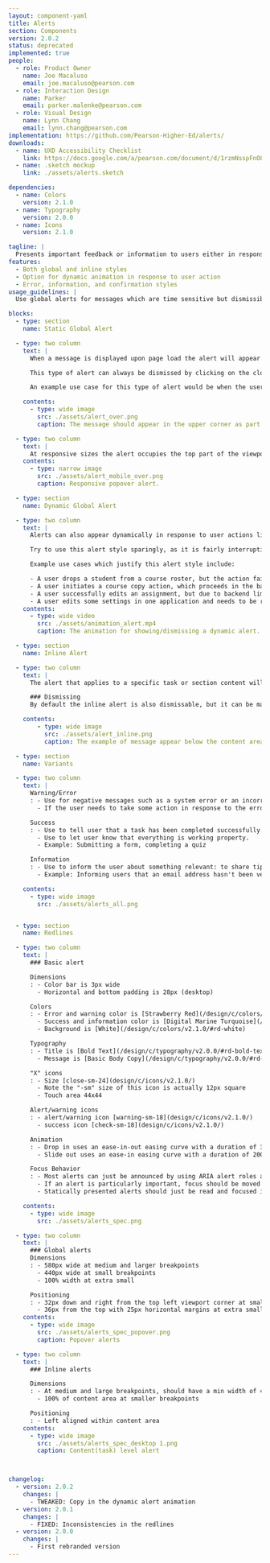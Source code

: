 ```yaml
---
layout: component-yaml
title: Alerts
section: Components
version: 2.0.2
status: deprecated
implemented: true
people:
  - role: Product Owner
    name: Joe Macaluso
    email: joe.macaluso@pearson.com
  - role: Interaction Design
    name: Parker
    email: parker.malenke@pearson.com
  - role: Visual Design
    name: Lynn Chang
    email: lynn.chang@pearson.com
implementation: https://github.com/Pearson-Higher-Ed/alerts/
downloads:
  - name: UXD Accessibility Checklist
    link: https://docs.google.com/a/pearson.com/document/d/1rzmNsspFnO8bdnLeHtMVWKSXJGzCy6KJ-e3v4513nZk/edit?usp=sharing
  - name: .sketch mockup
    link: ./assets/alerts.sketch

dependencies:
  - name: Colors
    version: 2.1.0
  - name: Typography
    version: 2.0.0
  - name: Icons
    version: 2.1.0

tagline: |
  Presents important feedback or information to users either in response to their actions or upon page load.
features:
  - Both global and inline styles
  - Option for dynamic animation in response to user action
  - Error, information, and confirmation styles
usage_guidelines: |
  Use global alerts for messages which are time sensitive but dismissible. The inline alerts may be used in this manner, or to provide more persistent information that relates to a particular region of the page.

blocks:
  - type: section
    name: Static Global Alert

  - type: two column
    text: |
      When a message is displayed upon page load the alert will appear anchored in the upper left corner of the viewport or if on a mobile device the message will appear across the top of the viewport. (It will stay in place as the user scrolls the page.)  Text in the upper left corner of desktop devices (rather than center) will help ensure screen magnification users do not miss the message upon page load.

      This type of alert can always be dismissed by clicking on the close icon.

      An example use case for this type of alert would be when the user clicks a confirmation link in their email which loads

    contents:
      - type: wide image
        src: ./assets/alert_over.png
        caption: The message should appear in the upper corner as part of the normal page load.

  - type: two column
    text: |
      At responsive sizes the alert occupies the top part of the viewport.
    contents:
      - type: narrow image
        src: ./assets/alert_mobile_over.png
        caption: Responsive popover alert.

  - type: section
    name: Dynamic Global Alert

  - type: two column
    text: |
      Alerts can also appear dynamically in response to user actions like submitting a form, choosing an option, or completing an assignment. In this case the alert will animate down from the top.

      Try to use this alert style sparingly, as it is fairly interruptive. For keyboard interactions, focus will automatically move from where the user is working to this element.

      Example use cases which justify this alert style include:

      - A user drops a student from a course roster, but the action fails due to a server error.
      - A user initiates a course copy action, which proceeds in the background while they go edit another course. A dynamic alert notifies them when the task finishes.
      - A user successfully edits an assignment, but due to backend limitations must be informed that it will take one hour before the changes are available to students.
      - A user edits some settings in one application and needs to be reminded that these changes will not automatically propagate to separate applications that are used as part of the same flow.
    contents:
      - type: wide video
        src: ./assets/animation_alert.mp4
        caption: The animation for showing/dismissing a dynamic alert.

  - type: section
    name: Inline Alert

  - type: two column
    text: |
      The alert that applies to a specific task or section content will be displayed where the action occurred. These should only appear below the related content to preserve reading order.

      ### Dismissing
      By default the inline alert is also dismissable, but it can be made to display permanently if the information contained is persistently useful. An example would be a message saying that an email address hasn't been confirmed yet.

    contents:
        - type: wide image
          src: ./assets/alert_inline.png
          caption: The example of message appear below the content area.

  - type: section
    name: Variants

  - type: two column
    text: |
      Warning/Error
      : - Use for negative messages such as a system error or an incorrectly user action
        - If the user needs to take some action in response to the error make sure to clearly state that.

      Success
      : - Use to tell user that a task has been completed successfully.
        - Use to let user know that everything is working property.
        - Example: Submitting a form, completing a quiz

      Information
      : - Use to inform the user about something relevant: to share tips or suggestions.
        - Example: Informing users that an email address hasn't been verified yet

    contents:
      - type: wide image
        src: ./assets/alerts_all.png


  - type: section
    name: Redlines

  - type: two column
    text: |
      ### Basic alert

      Dimensions
      : - Color bar is 3px wide
        - Horizontal and bottom padding is 28px (desktop)

      Colors
      : - Error and warning color is [Strawberry Red](/design/c/colors/v2.1.0/#rd-strawberry-red)
        - Success and information color is [Digital Marine Turquoise](/design/c/colors/v2.1.0/#rd-digital-marine-turquoise)
        - Background is [White](/design/c/colors/v2.1.0/#rd-white)

      Typography
      : - Title is [Bold Text](/design/c/typography/v2.0.0/#rd-bold-text)
        - Message is [Basic Body Copy](/design/c/typography/v2.0.0/#rd-basic-body)

      "X" icons
      : - Size [close-sm-24](design/c/icons/v2.1.0/)
        - Note the "-sm" size of this icon is actually 12px square
        - Touch area 44x44

      Alert/warning icons
      : - alert/warning icon [warning-sm-18](design/c/icons/v2.1.0/)
        - success icon [check-sm-18](design/c/icons/v2.1.0/)

      Animation
      : - Drop in uses an ease-in-out easing curve with a duration of 300ms
        - Slide out uses an ease-in easing curve with a duration of 200ms

      Focus Behavior
      : - Most alerts can just be announced by using ARIA alert roles and don't need special focus treatment
        - If an alert is particularly important, focus should be moved to the first element of the alert (and restored to it's original position upon dismissal)
        - Statically presented alerts should just be read and focused in the normal flow of the document

    contents:
      - type: wide image
        src: ./assets/alerts_spec.png

  - type: two column
    text: |
      ### Global alerts
      Dimensions
      : - 580px wide at medium and larger breakpoints
        - 440px wide at small breakpoints
        - 100% width at extra small

      Positioning
      : - 32px down and right from the top left viewport corner at small and larger breakpoints
        - 36px from the top with 25px horizontal margins at extra small breakpoints
    contents:
      - type: wide image
        src: ./assets/alerts_spec_popover.png
        caption: Popover alerts

  - type: two column
    text: |
      ### Inline alerts

      Dimensions
      : - At medium and large breakpoints, should have a min width of 440px, may expand to fit the content area
        - 100% of content area at smaller breakpoints

      Positioning
      : - Left aligned within content area
    contents:
      - type: wide image
        src: ./assets/alerts_spec_desktop 1.png
        caption: Content(task) level alert



changelog:
  - version: 2.0.2
    changes: |
      - TWEAKED: Copy in the dynamic alert animation
  - version: 2.0.1
    changes: |
      - FIXED: Inconsistencies in the redlines
  - version: 2.0.0
    changes: |
      - First rebranded version
---
```


